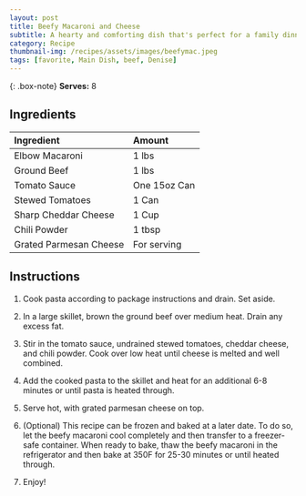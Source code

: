 ```yaml
---
layout: post
title: Beefy Macaroni and Cheese
subtitle: A hearty and comforting dish that's perfect for a family dinner
category: Recipe
thumbnail-img: /recipes/assets/images/beefymac.jpeg
tags: [favorite, Main Dish, beef, Denise]
---
```


{: .box-note}
**Serves:** 8

## Ingredients

| Ingredient | Amount|
| :------ |:--- |
| Elbow Macaroni | 1 lbs |
| Ground Beef | 1 lbs |
| Tomato Sauce | One 15oz Can |
| Stewed Tomatoes | 1 Can |
| Sharp Cheddar Cheese | 1 Cup |
| Chili Powder | 1 tbsp |
| Grated Parmesan Cheese | For serving |

## Instructions

1. Cook pasta according to package instructions and drain. Set aside.

2. In a large skillet, brown the ground beef over medium heat. Drain any excess fat.

3. Stir in the tomato sauce, undrained stewed tomatoes, cheddar cheese, and chili powder. Cook over low heat until cheese is melted and well combined.

4. Add the cooked pasta to the skillet and heat for an additional 6-8 minutes or until pasta is heated through.

5. Serve hot, with grated parmesan cheese on top.

6. (Optional) This recipe can be frozen and baked at a later date. To do so, let the beefy macaroni cool completely and then transfer to a freezer-safe container. When ready to bake, thaw the beefy macaroni in the refrigerator and then bake at 350F for 25-30 minutes or until heated through.

7. Enjoy!
